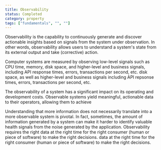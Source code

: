 ```yaml
---
title: Observability
status: Completed
category: property
tags: ["fundamentals", "", ""]
---
```


Observability is the capability to continuously generate and discover actionable insights based on signals from the system under observation. 
In other words, observability allows users to understand a system's state from its external output and take (corrective) action.

Computer systems are measured by observing low-level signals such as CPU time, memory, disk space, and higher-level and business signals, including API response times, errors, transactions per second, etc.
disk space, as well as higher-level and business signals including API repsonse times, 
errors, transactions per second, etc. 

The observability of a system has a significant impact on its operating and development costs. 
Observable systems yield meaningful, actionable data to their operators, allowing them to achieve 

Understanding that more information does not necessarily translate into a more observable system is pivotal. 
In fact, sometimes, the amount of information generated by a system can make it harder to identify valuable health signals from the noise generated by the application. 
Observability requires the right data at the right time for the right consumer (human or piece of software) to make the right decisions.
data at the right time for the right consumer (human or piece of software) to make the right decisions. 
